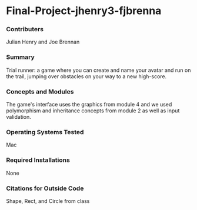 # Final-Project-jhenry3-fjbrenna

### Contributers
Julian Henry and Joe Brennan

### Summary
Trial runner: a game where you can create and name your avatar and run on the trail, jumping over obstacles on your way to a new high-score.
### Concepts and Modules
The game's interface uses the graphics from module 4 and we used polymorphism and inheritance concepts from module 2 as well as input validation.

### Operating Systems Tested
Mac

### Required Installations
None

### Citations for Outside Code
Shape, Rect, and Circle from class


